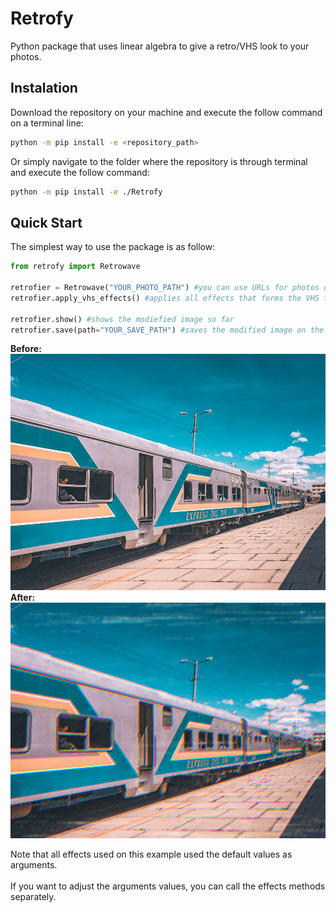 # Retrofy

Python package that uses linear algebra to give a retro/VHS look to your photos.

## Instalation

Download the repository on your machine and execute the follow command on a terminal line:

```bash
python -m pip install -e <repository_path>
```

Or simply navigate to the folder where the repository is through terminal and execute the follow command:

```bash
python -m pip install -e ./Retrofy
```

## Quick Start

The simplest way to use the package is as follow:

```python
from retrofy import Retrowave

retrofier = Retrowave("YOUR_PHOTO_PATH") #you can use URLs for photos on the web
retrofier.apply_vhs_effects() #applies all effects that forms the VHS filter

retrofier.show() #shows the modiefied image so far
retrofier.save(path="YOUR_SAVE_PATH") #saves the modified image on the selected path
```
**Before:**
![Alt](https://github.com/begalv/Retrofy/blob/main/docs/images/before.jpg)
**After:**
![Alt](https://github.com/begalv/Retrofy/blob/main/docs/images/after.png)

Note that all effects used on this example used the default values as arguments. <br /><br /> If you want to adjust the arguments values, you can call the effects methods separately. <br /><br />


